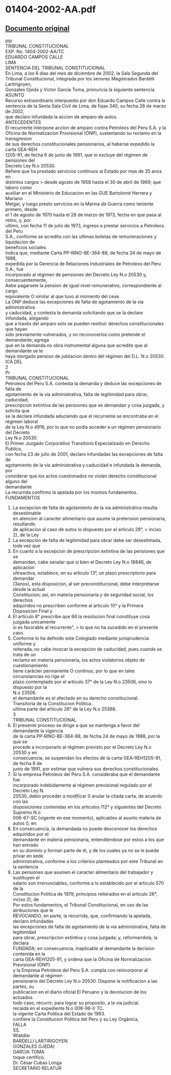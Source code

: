 
01404-2002-AA.pdf
=================
  
[Documento original](https://tc.gob.pe/jurisprudencia/2003/01404-2002-AA.pdf)  
---  
pip  
TRIBUNAL CONSTITUCIONAL  
EXP. No. 1404-2002-AA/TC  
EDUARDO CAMPOS CALLE  
LIMA  
SENTENCIA DEL TRIBUNAL CONSTITUCIONAL  
En Lima, a los 6 dias del mes de diciembre de 2002, la Sala Segunda del  
Tribunal Constitucional, integrada por los senores Magistrados Bardelli Lartirigoyen,  
Gonzales Ojeda y Victor Garcia Toma, pronuncia la siguiente sentencia  
ASUNTO  
Recurso extraordinario interpuesto por don Eduardo Campos Calle contra la  
sentencia de la Sexta Sala Civil de Lima, de fojas 340, su fecha 28 de marzo de 2002,  
que declaro infundada la accion de amparo de autos.  
ANTECEDENTES  
El recurrente interpone accion de amparo contra Petroleos del Peru S.A. y la  
Oficina de Normalizacion Provisional (ONP), sustentando su reclamo en la transgresion  
de sus derechos constitucionales pensionarios, al haberse expedido la carta GEA-REH  
1205-91, de fecha 6 de junio de 1991, que lo excluye del régimen de pensiones del  
Decreto Ley N.o 20530.  
Refiere que ha prestado servicios continuos al Estado por mas de 35 anos en  
distintos cargos > desde agosto de 1958 hasta el 30 de abril de 1969; que laboro como  
auxiliar en el Ministerio de Educacion en las GUE Bartolomé Herrera y Mariano  
Melgar, y luego presto servicios en la Marina de Guerra como teniente primero, desde  
el 1 de agosto de 1970 hasta el 28 de marzo de 1973, fecha en que pasa al retiro, y, por  
ultimo, con fecha 11 de julio de 1973, ingreso a prestar servicios a Petroleos del Peru  
S.A., conforme se acredita con las ultimas boletas de remuneraciones y liquidacion de  
beneficios sociales.  
Indica que, mediante Carta PP-RINO-BE-364-88, de fecha 24 de mayo de 1988,  
expedida por la Gerencia de Relaciones Industriales de Petroleos del Peru S.A., fue  
incorporado al régimen de pensiones del Decreto Ley N.o 20530 y, consecuentemente,  
Aebe pagarsele la pension de igual nivel remunerativo, correspondiente al cargo  
equivalente O similar al que tuvo al momento del cese.  
La ONP deduce las excepciones de falta de agotamiento de la via administrativa  
y caducidad, y contesta la demanda solicitando que se la declare infundada, alegando  
que a través del amparo solo se pueden restituir derechos constitucionales que hayan  
sido previamente vulnerados, y no reconocerlos como pretende el demandante; agrega  
que en la demanda no obra instrumental alguna que acredite que al demandante se le  
haya otorgado pension de jubilacion dentro del régimen del D.L. N.o 20530.  
ICA DEL  
2  
Pr  
TRIBUNAL CONSTITUCIONAL  
Petroleos del Peru S.A. contesta la demanda y deduce las excepciones de falta de  
agotamiento de la via administrativa, falta de legitimidad para obrar, caducidad,  
prescripcion extintiva de las pensiones que se demandan y cosa juzgada, y solicita que  
se la declare infundada aduciendo que el recurrente se encontraba en el régimen laboral  
de la Ley N.o 4916, por lo que no podia acceder a un régimen pensionario del Decreto  
Ley N.o 20530.  
El Primer Juzgado Corporativo Transitorio Especializado en Derecho Publico,  
con fecha 23 de julio de 2001, declaro infundadas las excepciones de falta de  
agotamiento de la via administrativa y caducidad e infundada la demanda, por  
considerar que los actos cuestionados no violan derecho constitucional alguno del  
demandante  
La recurrida confirmo la apelada por los mismos fundamentos.  
FUNDAMENTOS  
1. La excepcion de falta de agotamiento de la via administrativa resulta desestimable  
en atencion al caracter alimentario que asume la pretension pensionaria, resultando  
de aplicacion al caso de autos lo dispuesto por el articulo 28°, > inciso 2), de la Ley  
2. La excepcion de falta de legitimidad para obrar debe ser desestimada, toda vez que  
3. En cuanto a la excepcion de prescripcion extintiva de las pensiones que se  
demandan, cabe senalar que si bien el Decreto Ley N.o 18846, de aplicacion  
ultraactiva, establece, en su articulo 13°, un plazo prescriptorio para demandar  
(3anos), esta disposicion, al ser preconstitucional, debe interpretarse desde la actual  
Constitucion; asi, en materia pensionaria y de seguridad social, los derechos  
adquiridos no prescriben conforme al articulo 10° y la Primera Disposicion Final y  
4. El articulo 8° prescribe que 66 la resolucion final constituye cosa juzgada unicamente  
si es favorable al recurrente", > lo que no ha sucedido en el presente caso.  
5. Conforme lo ha definido este Colegiado mediante jurisprudencia uniforme y  
reiterada, no cabe invocar la excepcion de caducidad, pues cuando se trata de un  
reclamo en materia pensionaria, los actos violatorios objeto de cuestionamiento  
tiene carâcter permanente O continuo, por lo que en tales circunstancias no rige el  
plazo contemplado por el articulo 37° de la Ley N.o 23506, sino lo dispuesto por la  
N.o 23506.  
el demandante es el afectado en su derecho constitucional.  
Transitoria de la Constitucion Politica.  
ultima parte del articulo 26° de la Ley N.o 25398.  
3  
TRIBUNAL CONSTITUCIONAL  
6. El presente proceso se dirige a que se mantenga a favor del demandante la vigencia  
de la carta PP-RINO-BE-364-88, de fecha 24 de mayo de 1988, por la que se  
procede a incorporarlo al régimen previsto por el Decreto Ley N.o 20530 y en  
consecuencia, se suspendan los efectos de la carta GEA-REH1205-91, de fecha 6 de  
junio de 1991, por estimar que vulnera sus derechos constitucionales.  
7. Si la empresa Petroleos del Peru S.A. consideraba que el demandante fue  
incorporado indebidamente al régimen previsional regulado por el Decreto Ley N.  
20530, debio proceder a modificar 0 anular la citada carta, de acuerdo con las  
disposiciones contenidas en los articulos 112° y siguientes del Decreto Supremo N.o  
006-67-SC (vigente en ese momento), aplicables al asunto materia de autos 0, en  
8. En consecuencia, la demandada no puede desconocer los derechos adquiridos por el  
demandante en materia pensionaria, entendiéndose por estos a los que han entrado  
en su dominio y forman parte de él, y de los cuales ya no se le puede privar en sede  
administrativa, conforme a los criterios planteados por este Tribunal en la sentencia  
9. Las pensiones que asumen el caracter alimentario del trabajador y sustituyen el  
salario son irrenunciables, conforme a lo establecido por el articulo 570 de la  
Constitucion Politica de 1979, principios reiterados en el articulo 26°, inciso 2), de  
Por estos fundamentos, el Tribunal Constitucional, en uso de las atribuciones que le  
REVOCANDO, en parte, la recurrida, que, confirmando la apelada, declaro infundadas  
las excepciones de falta de agotamiento de la via administrativa, falta de legitimidad  
para obrar, prescripcion extintiva y cosa juzgada; y, reformandola, la declara  
FUNDADA; en consecuencia, inaplicable al demandante la decision contenida en la  
carta GEA-REH1205-91, y ordena que la Oficina de Normalizacion Previsional (ONP)  
y la Empresa Petroleos del Peru S.A. cumpla con reincorporar al demandante al régimen  
pensionario del Decreto Ley N.o 20530. Dispone la notificacion a las partes, su  
publicacion en el diario oficial El Peruano y la devolucion de los actuados.  
todo caso, recurrir, para lograr su proposito, a la via judicial.  
recaida en el expediente N.o 008-96-I/ TC.  
la vigente Carta Politica del Estado de 1993.  
confiere la Constitucion Politica del Peru y su Ley Orgânica,  
FALLA  
SS.  
Wlatdlw  
BARDELLI LARTIRIGOYEN  
GONZALES OJEDA)  
GARCIA TOMA  
toque certifico.  
Dr. César Cubas Longa  
SECRETARIO RELATUR